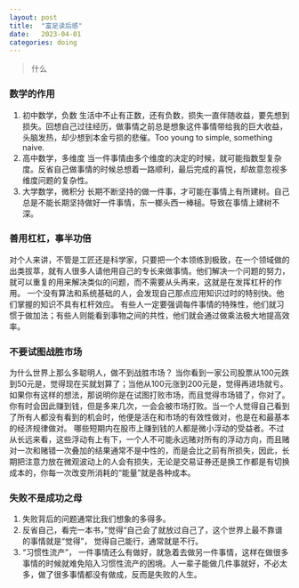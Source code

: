 ```yaml
---
layout: post
title:  "富足读后感"
date:   2023-04-01
categories: doing
---
```


> 什么

### 数学的作用
1. 初中数学，负数
生活中不止有正数，还有负数，损失一直伴随收益，要先想到损失。回想自己过往经历，做事情之前总是想象这件事情带给我的巨大收益，头脑发热，却少想到本金亏损的悲催。Too young to simple, something naive.
2. 高中数学，多维度
当一件事情由多个维度的决定的时候，就可能指数型复杂度。反省自己做事情的时候总想着一路顺利，最后完成的喜悦，却故意忽视多维度问题的复杂性。
3. 大学数学，微积分
长期不断坚持的做一件事，才可能在事情上有所建树。自己总是不能长期坚持做好一件事情，东一榔头西一棒槌。导致在事情上建树不深。

### 善用杠杠，事半功倍
对个人来讲，不管是工匠还是科学家，只要把一个本领练到极致，在一个领域做的出类拔萃，就有人很多人请他用自己的专长来做事情。他们解决一个问题的努力，就可以重复的用来解决类似的问题，而不需要从头再来，这就是在发挥杠杆的作用。
一个没有算法和系统基础的人，会发现自己那点应用知识过时的特别快。他们掌握的知识不具有杠杆效应。
有些人一定要强调每件事情的特殊性，他们就习惯于做加法；有些人则能看到事物之间的共性，他们就会通过做乘法极大地提高效率。

### 不要试图战胜市场
为什么世界上那么多聪明人，做不到战胜市场？
当你看到一家公司股票从100元跌到50元是，觉得现在买就划算了；当他从100元涨到200元是，觉得再进场就亏。如果你有这样的想法，那说明你是在试图打败市场，而且觉得市场错了，你对了。你有时会因此赚到钱，但是多来几次，一会会被市场打败。当一个人觉得自己看到了所有人都没有看到的机会时，他便是活在和市场的有效性做对，也是在和最基本的经济规律做对。
哪些短期内在股市上赚到钱的人都是微小浮动的受益者。不过从长远来看，这些浮动有上有下，一个人不可能永远赌对所有的浮动方向，而且赌对一次和赌错一次叠加的结果通常不是中性的，而是会比之前有所损失，因此，长期把注意力放在微观波动上的人会有损失，无论是交易证券还是换工作都是有切换成本的，你每一次改变所消耗的“能量”就是各种成本。

### 失败不是成功之母
1. 失败背后的问题通常比我们想象的多得多。
2. 反省自己，看完一本书，”觉得“自己会了就放过自己了，这个世界上最不靠谱的事情就是“觉得”， 觉得自己能行，通常就是不行。
3. “习惯性流产”， 一件事情还么有做好，就急着去做另一件事情，这样在做很多事情的时候就难免陷入习惯性流产的困境。人一辈子能做几件事就好，不必太多，做了很多事情都没有做成，反而是失败的人生。